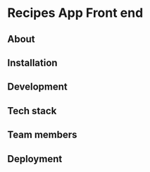 # Recipes App Front end

## About


## Installation


## Development

## Tech stack


## Team members


## Deployment
